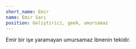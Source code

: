 ```yaml
---
short_name: Emir
name: Emir Sarı
position: Geliştirici, geek, umursamaz
---
```


Emir bir işe yaramayan umursamaz ibnenin tekidir.
